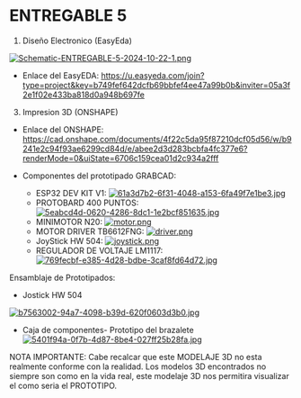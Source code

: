 # ENTREGABLE 5

1. Diseño Electronico (EasyEda)

[![Schematic-ENTREGABLE-5-2024-10-22-1.png](https://i.postimg.cc/vTcDNm60/Schematic-ENTREGABLE-5-2024-10-22-1.png)](https://postimg.cc/YLBp4MRF)

- Enlace del EasyEDA: https://u.easyeda.com/join?type=project&key=b749fef642dcfb69bbfef4ee47a99b0b&inviter=05a3f2e1f02e433ba818d0a948b697fe
3. Impresion 3D (ONSHAPE)

- Enlace del ONSHAPE: https://cad.onshape.com/documents/4f22c5da95f87210dcf05d56/w/b9241e2c94f93ae6299cd84d/e/abee2d3d283bcbfa4fc377e6?renderMode=0&uiState=6706c159cea01d2c934a2fff

- Componentes del prototipado GRABCAD:
  - ESP32 DEV KIT V1:
[![61a3d7b2-6f31-4048-a153-6fa49f7e1be3.jpg](https://i.postimg.cc/Hsb7DVhN/61a3d7b2-6f31-4048-a153-6fa49f7e1be3.jpg)](https://postimg.cc/jLdjydK6)
  - PROTOBARD 400 PUNTOS:
 [![5eabcd4d-0620-4286-8dc1-1e2bcf851635.jpg](https://i.postimg.cc/mDhbb52D/5eabcd4d-0620-4286-8dc1-1e2bcf851635.jpg)](https://postimg.cc/R65rdGt5)
  - MINIMOTOR N20:
 [![motor.png](https://i.postimg.cc/RZBGt1bj/motor.png)](https://postimg.cc/6yMdJZK0)
  - MOTOR DRIVER TB6612FNG:
 [![driver.png](https://i.postimg.cc/CLy4yHYz/driver.png)](https://postimg.cc/6T0ZnZ8X)
  - JoyStick HW 504:
 [![joystick.png](https://i.postimg.cc/3Rs2T7sP/joystick.png)](https://postimg.cc/sQJMPFDc)
  - REGULADOR DE VOLTAJE LM1117:
  [![769fecbf-e385-4d28-bdbe-3caf8fd64d72.jpg](https://i.postimg.cc/mhWRyZ3z/769fecbf-e385-4d28-bdbe-3caf8fd64d72.jpg)](https://postimg.cc/7J9pxkWw)

Ensamblaje de Prototipados:

- Jostick HW 504

[![b7563002-94a7-4098-b39d-620f0603d3b0.jpg](https://i.postimg.cc/tgjjsRB3/b7563002-94a7-4098-b39d-620f0603d3b0.jpg)](https://postimg.cc/ts2ffbQJ)

- Caja de componentes- Prototipo del brazalete
[![5401f94a-0f7b-4d87-8be4-027ff25b28fa.jpg](https://i.postimg.cc/MZFJymsK/5401f94a-0f7b-4d87-8be4-027ff25b28fa.jpg)](https://postimg.cc/Z0pQmpt1)

NOTA IMPORTANTE: Cabe recalcar que este MODELAJE 3D no esta realmente conforme con la realidad. Los modelos 3D encontrados no siempre son como en la vida real, este modelaje 3D nos permitira visualizar el como seria el PROTOTIPO.
